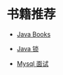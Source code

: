 # 书籍推荐

- [Java Books](https://juejin.im/post/6869131646487461895)

- [Java 锁](https://juejin.im/post/6867922895536914446)

- [Mysql 面试](https://juejin.im/post/6868270408534720525)
